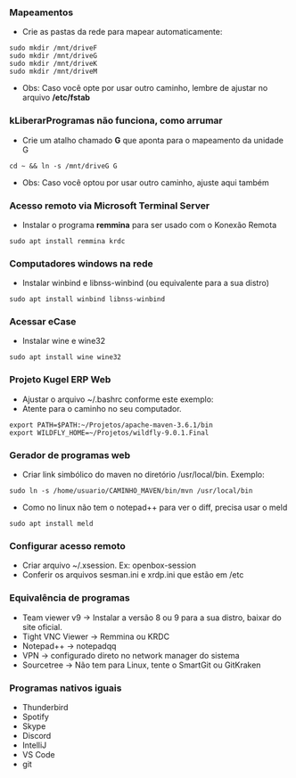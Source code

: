 ### Mapeamentos ###

- Crie as pastas da rede para mapear automaticamente:

```
sudo mkdir /mnt/driveF
sudo mkdir /mnt/driveG
sudo mkdir /mnt/driveK
sudo mkdir /mnt/driveM
```
- Obs: Caso você opte por usar outro caminho, lembre de ajustar no arquivo **/etc/fstab**

### kLiberarProgramas não funciona, como arrumar ###

- Crie um atalho chamado **G** que aponta para o mapeamento da unidade G

```
cd ~ && ln -s /mnt/driveG G
```

- Obs: Caso você optou por usar outro caminho, ajuste aqui também

### Acesso remoto via Microsoft Terminal Server ####

- Instalar o programa **remmina** para ser usado com o Konexão Remota

```
sudo apt install remmina krdc
```

### Computadores windows na rede ####

- Instalar winbind e libnss-winbind (ou equivalente para a sua distro)

```
sudo apt install winbind libnss-winbind
```

### Acessar eCase ###

- Instalar wine e wine32

```
sudo apt install wine wine32
```

### Projeto Kugel ERP Web ###

- Ajustar o arquivo ~/.bashrc conforme este exemplo:
- Atente para o caminho no seu computador.

```
export PATH=$PATH:~/Projetos/apache-maven-3.6.1/bin
export WILDFLY_HOME=~/Projetos/wildfly-9.0.1.Final
```

### Gerador de programas web ###

- Criar link simbólico do maven no diretório /usr/local/bin. Exemplo:

```
sudo ln -s /home/usuario/CAMINHO_MAVEN/bin/mvn /usr/local/bin
```

- Como no linux não tem o notepad++ para ver o diff, precisa usar o meld

```
sudo apt install meld
```

### Configurar acesso remoto ###

- Criar arquivo ~/.xsession. Ex: openbox-session
- Conferir os arquivos sesman.ini e xrdp.ini que estão em /etc

### Equivalência de programas ###
- Team viewer v9 -> Instalar a versão 8 ou 9 para a sua distro, baixar do site oficial.
- Tight VNC Viewer -> Remmina ou KRDC
- Notepad++ -> notepadqq
- VPN -> configurado direto no network manager do sistema
- Sourcetree -> Não tem para Linux, tente o SmartGit ou GitKraken

### Programas nativos iguais ###
- Thunderbird
- Spotify
- Skype
- Discord
- IntelliJ
- VS Code
- git
